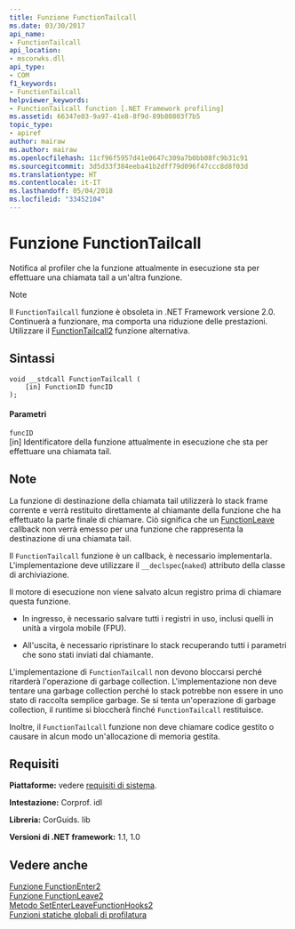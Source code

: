 ```yaml
---
title: Funzione FunctionTailcall
ms.date: 03/30/2017
api_name:
- FunctionTailcall
api_location:
- mscorwks.dll
api_type:
- COM
f1_keywords:
- FunctionTailcall
helpviewer_keywords:
- FunctionTailcall function [.NET Framework profiling]
ms.assetid: 66347e03-9a97-41e8-8f9d-89b80803f7b5
topic_type:
- apiref
author: mairaw
ms.author: mairaw
ms.openlocfilehash: 11cf96f5957d41e0647c309a7b0bb08fc9b31c91
ms.sourcegitcommit: 3d5d33f384eeba41b2dff79d096f47ccc8d8f03d
ms.translationtype: HT
ms.contentlocale: it-IT
ms.lasthandoff: 05/04/2018
ms.locfileid: "33452104"
---
```

# <a name="functiontailcall-function"></a>Funzione FunctionTailcall
Notifica al profiler che la funzione attualmente in esecuzione sta per effettuare una chiamata tail a un'altra funzione.  
  
> [!NOTE]
>  Il `FunctionTailcall` funzione è obsoleta in .NET Framework versione 2.0. Continuerà a funzionare, ma comporta una riduzione delle prestazioni. Utilizzare il [FunctionTailcall2](../../../../docs/framework/unmanaged-api/profiling/functiontailcall2-function.md) funzione alternativa.  
  
## <a name="syntax"></a>Sintassi  
  
```  
void __stdcall FunctionTailcall (  
    [in] FunctionID funcID  
);  
```  
  
#### <a name="parameters"></a>Parametri  
 `funcID`  
 [in] Identificatore della funzione attualmente in esecuzione che sta per effettuare una chiamata tail.  
  
## <a name="remarks"></a>Note  
 La funzione di destinazione della chiamata tail utilizzerà lo stack frame corrente e verrà restituito direttamente al chiamante della funzione che ha effettuato la parte finale di chiamare. Ciò significa che un [FunctionLeave](../../../../docs/framework/unmanaged-api/profiling/functionleave-function.md) callback non verrà emesso per una funzione che rappresenta la destinazione di una chiamata tail.  
  
 Il `FunctionTailcall` funzione è un callback, è necessario implementarla. L'implementazione deve utilizzare il `__declspec`(`naked`) attributo della classe di archiviazione.  
  
 Il motore di esecuzione non viene salvato alcun registro prima di chiamare questa funzione.  
  
-   In ingresso, è necessario salvare tutti i registri in uso, inclusi quelli in unità a virgola mobile (FPU).  
  
-   All'uscita, è necessario ripristinare lo stack recuperando tutti i parametri che sono stati inviati dal chiamante.  
  
 L'implementazione di `FunctionTailcall` non devono bloccarsi perché ritarderà l'operazione di garbage collection. L'implementazione non deve tentare una garbage collection perché lo stack potrebbe non essere in uno stato di raccolta semplice garbage. Se si tenta un'operazione di garbage collection, il runtime si bloccherà finché `FunctionTailcall` restituisce.  
  
 Inoltre, il `FunctionTailcall` funzione non deve chiamare codice gestito o causare in alcun modo un'allocazione di memoria gestita.  
  
## <a name="requirements"></a>Requisiti  
 **Piattaforme:** vedere [requisiti di sistema](../../../../docs/framework/get-started/system-requirements.md).  
  
 **Intestazione:** Corprof. idl  
  
 **Libreria:** CorGuids. lib  
  
 **Versioni di .NET framework:** 1.1, 1.0  
  
## <a name="see-also"></a>Vedere anche  
 [Funzione FunctionEnter2](../../../../docs/framework/unmanaged-api/profiling/functionenter2-function.md)  
 [Funzione FunctionLeave2](../../../../docs/framework/unmanaged-api/profiling/functionleave2-function.md)  
 [Metodo SetEnterLeaveFunctionHooks2](../../../../docs/framework/unmanaged-api/profiling/icorprofilerinfo2-setenterleavefunctionhooks2-method.md)  
 [Funzioni statiche globali di profilatura](../../../../docs/framework/unmanaged-api/profiling/profiling-global-static-functions.md)
